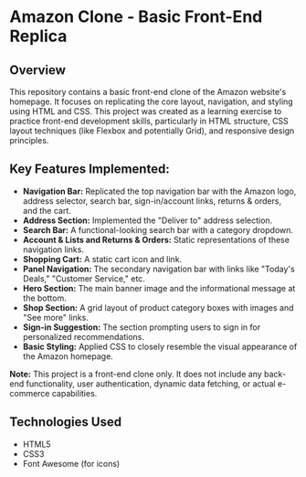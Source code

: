 # Amazon Clone - Basic Front-End Replica

## Overview

This repository contains a basic front-end clone of the Amazon website's homepage. It focuses on replicating the core layout, navigation, and styling using HTML and CSS. This project was created as a learning exercise to practice front-end development skills, particularly in HTML structure, CSS layout techniques (like Flexbox and potentially Grid), and responsive design principles.

## **Key Features Implemented:**

* **Navigation Bar:** Replicated the top navigation bar with the Amazon logo, address selector, search bar, sign-in/account links, returns & orders, and the cart.
* **Address Section:** Implemented the "Deliver to" address selection.
* **Search Bar:** A functional-looking search bar with a category dropdown.
* **Account & Lists and Returns & Orders:** Static representations of these navigation links.
* **Shopping Cart:** A static cart icon and link.
* **Panel Navigation:** The secondary navigation bar with links like "Today's Deals," "Customer Service," etc.
* **Hero Section:** The main banner image and the informational message at the bottom.
* **Shop Section:** A grid layout of product category boxes with images and "See more" links.
* **Sign-in Suggestion:** The section prompting users to sign in for personalized recommendations.
* **Basic Styling:** Applied CSS to closely resemble the visual appearance of the Amazon homepage.

**Note:** This project is a front-end clone only. It does not include any back-end functionality, user authentication, dynamic data fetching, or actual e-commerce capabilities.

## Technologies Used

* HTML5
* CSS3
* Font Awesome (for icons)
